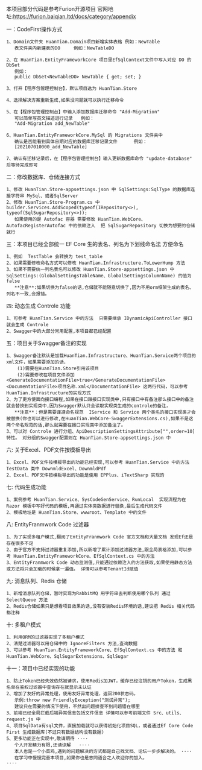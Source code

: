 本项目部分代码是参考Furion开源项目   官网地址:https://furion.baiqian.ltd/docs/category/appendix

一：CodeFirst操作方式

    1、Domain文件夹 HuanTian.Domain项目新增实体表格 例如：NewTable
	   表文件夹内新建表的DO     例如：NewTableDO

    2、在 HuanTian.EntityFrameworkCore 项目里EfSqlContext文件中写入对应 DO 的 DbSet
       例如：
       public DbSet<NewTableDO> NewTable { get; set; }

    3、打开【程序包管理控制台】，默认项目选为 HuanTian.Store

    4、选择解决方案重新生成,如果没问题就可以执行迁移命令

    5、在【程序包管理控制台】中输入添加数据库迁移命令 "Add-Migration"
       可以简单写英文描述进行记录   例如：
       "Add-Migration add_NewTable"

    6、HuanTian.EntityFrameworkCore.MySql 的 Migrations 文件夹中
       确认是否能看到具体日期对应的数据库迁移记录文件      例如：
       [202107010000_add_NewTable]

    7、确认有迁移记录后，在【程序包管理控制台】输入更新数据库命令 "update-database" 后等待完成即可

二：修改数据库、仓储连接方式

    1、修改 HuanTian.Store-appsettings.json 中 SqlSettings:SqlType 的数据库连接字符串 MySql、或者SqlServer
    2、修改 HuanTian.Store-Program.cs 中 builder.Services.AddScoped(typeof(IRepository<>), typeof(SqlSugarRepository<>)); 
       如果使用的是 Autofac 容器 需要修改 HuanTian.WebCore、AutofacRegisterAutofac 中的依赖注入  把 SqlSugarRepository 切换为想要的仓储就行

三：本项目已经全部统一 EF Core 生的表名、列名为下划线命名法  方便命名
    
    1、例如  TestTable 会转换为 test_table
    2、如果需要修改命名方式可以修改 HuanTian.Infrastructure.ToLowerHump 方法
    3、如果不需要统一列名表名可以修改 HuanTian.Store-appsettings.json 中 SqlSettings:(GlobalSettingsTableName、GlobalSettingsColumnName) 的值为 false 
       **注意**:如果切换为false的话,仓储就不能随意切换了,因为不用orm框架生成的表名、列名不一致,会报错。

四: 动态生成 Controle 功能

    1、可参考 HuanTian.Service 中的方法  只需要继承 IDynamicApiController 接口就会生成 Controle
    2、Swagger中的大部分常用配置,本项目都已经配置

五：项目关于Swagger备注的实现

    1、Swagger备注默认是加载HuanTian.Infrastructure、HuanTian.Service两个项目的xml文件，如果需要添加的话，
        (1)需要在HuanTian.Store引用该项目 
        (2)需要修改在项目文件添加 <GenerateDocumentationFile>true</GenerateDocumentationFile> <DocumentationFile>项目名称.xml</DocumentationFile> 这两行代码，可以参考HuanTian.Infrastructure的实现方式
    2、为了更方便面向接口编程,如果在接口跟接口实现类中,只有接口中有备注那么接口中的备注就会替换到实现类中,因为Swagger默认只会读取实现类生成的controle的备注，
       **注意**：但是需要谨遵命名规范  IService 和 Service 两个类名的接口实现类才会被替换(你也可以进行修改,在HuanTian.WebCore-SwaggerExtensions.cs),如果不是这两个命名规范的话,那么就需要在接口实现类中添加备注了。
    3、可以对 Controle 进行分组、ApiDescriptionSettingsAttribute["",order=10]特性。 对分组的Swagger配置则在 HuanTian.Store-appsettings.json 中

六: 关于Excel、PDF文件按模板导出

    1、Excel、PDF文件按模板导出的功能已经实现,可以参考 HuanTian.Service 中的方法 TestData 类中 DownmldExcel、DownmldPdf
	2、Excel、PDF文件按模板导出的功能是使用 EPPlus、iTextSharp 实现的

七: 代码生成功能
    
    1、案例参考 HuanTian.Service、SysCodeGenService、RunLocal  实现流程为在 Razor 模板中写好代码的模板,再通过实体类数据进行替换,最后生成代码文件 
    2、模板地址是 HuanTian.Store、wwwroot、Template 中的文件

八: EntityFranmwork Code 过滤器

    1、为了实现多租户模式,翻阅了EntityFranmwork Code 官方文档和大量文档 发现Ef还是存在很多不足
    2、由于官方不支持过滤器重复添加,所以新增了累计添加过滤器方法,跟全局表格添加,可以参考 HuanTian.EntityFrameworkCore、EfSqlContext.cs 中的方法
    3、EntityFranmwork Code 动态监测值,只能通过依赖注入的方法获取,如果使用静态方法或方法将只会加载的时候拿一遍值。 详情可以参考TenantId赋值

九: 消息队列、Redis 仓储
    
    1、新增消息队列仓储，暂时实现为RabbitMQ 用字符串去判断使用哪个队列 通过 SelectQueue 方法
    2、Redis仓储如果只是想看项目效果的话,没有安装Redis环境的话,建议把 Redis 相关代码都注释 

十: 多租户模式

    1、利用ORM的过滤器实现了多租户模式
    2、清楚过滤器可以用仓储中的 IgnoreFilters 方法,查询数据
    3、可以参考 HuanTian.EntityFrameworkCore、EfSqlContext.cs 中的方法 和 HuanTian.WebCore、SqlSugarExtensions、SqlSugar 

十一：项目中已经实现的功能

    1、防止Token已经失效依然被请求，使用Redis加JWT，缓存已经注销的用户Token，生成黑名单在鉴权过滤器中查询存在就显示未认证
    2、增加了友好的异常处理，使用友好异常处理，返回200状态码。
       示例:throw new FriendlyException("测试异常");  
       建议只在需要的情况下使用，不然出问题排查不到问题错在哪里
    3、前端已经全局拦截后端异常信息包括文件信息 详情可以参考前端文件 Src、utils、request.js 中
    4、项目SqlData有sql文件，直接加载就可以获得初始化项目SQL，或者通过Ef Core Code First 生成数据库(不过只有数据结构没有数据)
    5、更多功能正在实现中,敬请期待 ····   
       个人开发精力有限,还请谅解   ···· 
       本人也是一个小菜鸡,遇到的问题解决的方式都是自己找文档、论坛一步步解决的。 ····
       在学习中慢慢完善本项目,如果你也是志同道合之人欢迎你的加入。               ····
